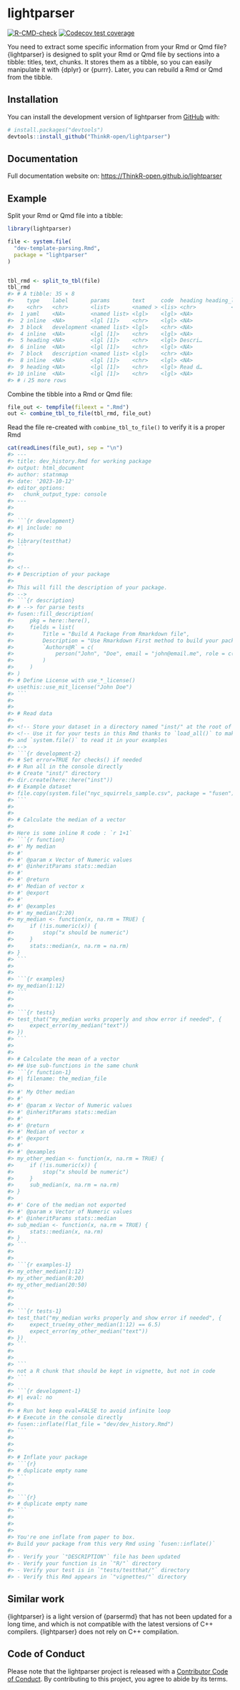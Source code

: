 
<!-- README.md is generated from README.Rmd. Please edit that file -->

# lightparser

<!-- badges: start -->

[![R-CMD-check](https://github.com/ThinkR-open/lightparser/actions/workflows/R-CMD-check.yaml/badge.svg)](https://github.com/ThinkR-open/lightparser/actions/workflows/R-CMD-check.yaml)
[![Codecov test
coverage](https://codecov.io/gh/ThinkR-open/lightparser/branch/main/graph/badge.svg)](https://app.codecov.io/gh/ThinkR-open/lightparser?branch=main)
<!-- badges: end -->

You need to extract some specific information from your Rmd or Qmd file?
{lightparser} is designed to split your Rmd or Qmd file by sections into
a tibble: titles, text, chunks. It stores them as a tibble, so you can
easily manipulate it with {dplyr} or {purrr}. Later, you can rebuild a
Rmd or Qmd from the tibble.

## Installation

You can install the development version of lightparser from
[GitHub](https://github.com/) with:

``` r
# install.packages("devtools")
devtools::install_github("ThinkR-open/lightparser")
```

## Documentation

Full documentation website on:
<https://ThinkR-open.github.io/lightparser>

## Example

Split your Rmd or Qmd file into a tibble:

``` r
library(lightparser)

file <- system.file(
  "dev-template-parsing.Rmd",
  package = "lightparser"
)


tbl_rmd <- split_to_tbl(file)
tbl_rmd
#> # A tibble: 35 × 8
#>    type    label       params       text     code  heading heading_level section
#>    <chr>   <chr>       <list>       <named > <lis> <chr>           <dbl> <chr>  
#>  1 yaml    <NA>        <named list> <lgl>    <lgl> <NA>               NA <NA>   
#>  2 inline  <NA>        <lgl [1]>    <chr>    <lgl> <NA>               NA <NA>   
#>  3 block   development <named list> <lgl>    <chr> <NA>               NA <NA>   
#>  4 inline  <NA>        <lgl [1]>    <chr>    <lgl> <NA>               NA <NA>   
#>  5 heading <NA>        <lgl [1]>    <chr>    <lgl> Descri…             1 Descri…
#>  6 inline  <NA>        <lgl [1]>    <chr>    <lgl> <NA>               NA Descri…
#>  7 block   description <named list> <lgl>    <chr> <NA>               NA Descri…
#>  8 inline  <NA>        <lgl [1]>    <chr>    <lgl> <NA>               NA Descri…
#>  9 heading <NA>        <lgl [1]>    <chr>    <lgl> Read d…             1 Read d…
#> 10 inline  <NA>        <lgl [1]>    <chr>    <lgl> <NA>               NA Read d…
#> # ℹ 25 more rows
```

Combine the tibble into a Rmd or Qmd file:

``` r
file_out <- tempfile(fileext = ".Rmd")
out <- combine_tbl_to_file(tbl_rmd, file_out)
```

Read the file re-created with `combine_tbl_to_file()` to verify it is a
proper Rmd

```` r
cat(readLines(file_out), sep = "\n")
#> ---
#> title: dev_history.Rmd for working package
#> output: html_document
#> author: statnmap
#> date: '2023-10-12'
#> editor_options:
#>   chunk_output_type: console
#> ---
#> 
#> 
#> ```{r development}
#> #| include: no
#> 
#> library(testthat)
#> ```
#> 
#> 
#> <!--
#> # Description of your package
#> 
#> This will fill the description of your package.
#> -->
#> ```{r description}
#> # --> for parse tests
#> fusen::fill_description(
#>     pkg = here::here(),
#>     fields = list(
#>         Title = "Build A Package From Rmarkdown file",
#>         Description = "Use Rmarkdown First method to build your package. Start your package with documentation. Everything can be set from a Rmarkdown file in your project.",
#>         `Authors@R` = c(
#>             person("John", "Doe", email = "john@email.me", role = c("aut", "cre"), comment = c(ORCID = "0000-0000-0000-0000"))
#>         )
#>     )
#> )
#> # Define License with use_*_license()
#> usethis::use_mit_license("John Doe")
#> ```
#> 
#> 
#> # Read data
#> 
#> <!-- Store your dataset in a directory named "inst/" at the root of your project -->
#> <!-- Use it for your tests in this Rmd thanks to `load_all()` to make it available
#> and `system.file()` to read it in your examples 
#> -->
#> ```{r development-2}
#> # Set error=TRUE for checks() if needed
#> # Run all in the console directly
#> # Create "inst/" directory
#> dir.create(here::here("inst"))
#> # Example dataset
#> file.copy(system.file("nyc_squirrels_sample.csv", package = "fusen"), here::here("inst"))
#> ```
#> 
#> 
#> # Calculate the median of a vector
#> 
#> Here is some inline R code : `r 1+1`
#> ```{r function}
#> #' My median
#> #'
#> #' @param x Vector of Numeric values
#> #' @inheritParams stats::median
#> #'
#> #' @return
#> #' Median of vector x
#> #' @export
#> #'
#> #' @examples
#> #' my_median(2:20)
#> my_median <- function(x, na.rm = TRUE) {
#>     if (!is.numeric(x)) {
#>         stop("x should be numeric")
#>     }
#>     stats::median(x, na.rm = na.rm)
#> }
#> ```
#> 
#> 
#> ```{r examples}
#> my_median(1:12)
#> ```
#> 
#> 
#> ```{r tests}
#> test_that("my_median works properly and show error if needed", {
#>     expect_error(my_median("text"))
#> })
#> ```
#> 
#> 
#> # Calculate the mean of a vector
#> ## Use sub-functions in the same chunk
#> ```{r function-1}
#> #| filename: the_median_file
#> 
#> #' My Other median
#> #'
#> #' @param x Vector of Numeric values
#> #' @inheritParams stats::median
#> #'
#> #' @return
#> #' Median of vector x
#> #' @export
#> #'
#> #' @examples
#> my_other_median <- function(x, na.rm = TRUE) {
#>     if (!is.numeric(x)) {
#>         stop("x should be numeric")
#>     }
#>     sub_median(x, na.rm = na.rm)
#> }
#> 
#> #' Core of the median not exported
#> #' @param x Vector of Numeric values
#> #' @inheritParams stats::median
#> sub_median <- function(x, na.rm = TRUE) {
#>     stats::median(x, na.rm)
#> }
#> ```
#> 
#> 
#> ```{r examples-1}
#> my_other_median(1:12)
#> my_other_median(8:20)
#> my_other_median(20:50)
#> ```
#> 
#> 
#> ```{r tests-1}
#> test_that("my_median works properly and show error if needed", {
#>     expect_true(my_other_median(1:12) == 6.5)
#>     expect_error(my_other_median("text"))
#> })
#> ```
#> 
#> 
#> ```
#> not a R chunk that should be kept in vignette, but not in code
#> ```
#> 
#> ```{r development-1}
#> #| eval: no
#> 
#> # Run but keep eval=FALSE to avoid infinite loop
#> # Execute in the console directly
#> fusen::inflate(flat_file = "dev/dev_history.Rmd")
#> ```
#> 
#> 
#> 
#> # Inflate your package
#> ```{r}
#> # duplicate empty name
#> ```
#> 
#> 
#> ```{r}
#> # duplicate empty name
#> ```
#> 
#> 
#> 
#> You're one inflate from paper to box.
#> Build your package from this very Rmd using `fusen::inflate()`
#> 
#> - Verify your `"DESCRIPTION"` file has been updated
#> - Verify your function is in `"R/"` directory
#> - Verify your test is in `"tests/testthat/"` directory
#> - Verify this Rmd appears in `"vignettes/"` directory
````

## Similar work

{lightparser} is a light version of {parsermd} that has not been updated
for a long time, and which is not compatible with the latest versions of
C++ compilers. {lightparser} does not rely on C++ compilation.

## Code of Conduct

Please note that the lightparser project is released with a [Contributor
Code of
Conduct](https://contributor-covenant.org/version/2/1/CODE_OF_CONDUCT.html).
By contributing to this project, you agree to abide by its terms.
